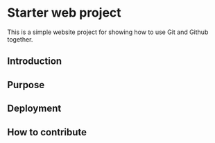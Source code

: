 # Starter web project

This is a simple website project for showing how to use Git and Github together.

## Introduction

## Purpose

## Deployment

## How to contribute
